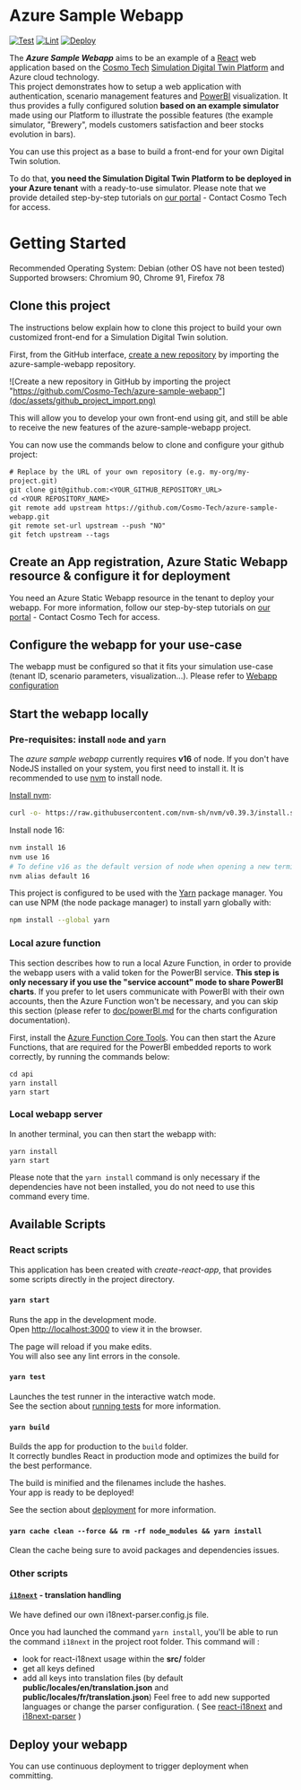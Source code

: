 # Azure Sample Webapp

[![Test](https://github.com/Cosmo-Tech/azure-sample-webapp/actions/workflows/test.yml/badge.svg)](https://github.com/Cosmo-Tech/azure-sample-webapp/actions/workflows/test.yml)
[![Lint](https://github.com/Cosmo-Tech/azure-sample-webapp/actions/workflows/eslint.yml/badge.svg)](https://github.com/Cosmo-Tech/azure-sample-webapp/actions/workflows/eslint.yml)
[![Deploy](https://github.com/Cosmo-Tech/azure-sample-webapp/actions/workflows/azure-static-web-apps-nice-wave-0f618f503.yml/badge.svg)](https://github.com/Cosmo-Tech/azure-sample-webapp/actions/workflows/azure-static-web-apps-nice-wave-0f618f503.yml)

The **_Azure Sample Webapp_** aims to be an example of a [React](https://reactjs.org/) web application based on the [Cosmo Tech](https://cosmotech.com/) [Simulation Digital Twin Platform](https://portal.cosmotech.com/) and Azure cloud technology.\
This project demonstrates how to setup a web application with authentication, scenario management features and [PowerBI](https://powerbi.microsoft.com/en-us/) visualization.
It thus provides a fully configured solution **based on an example simulator** made using our Platform to illustrate the possible features (the example simulator, "Brewery", models customers satisfaction and beer stocks evolution in bars).

You can use this project as a base to build a front-end for your own Digital Twin solution.

To do that, **you need the Simulation Digital Twin Platform to be deployed in your Azure tenant** with a ready-to-use simulator.
Please note that we provide detailed step-by-step tutorials on [our portal](https://portal.cosmotech.com/) - Contact Cosmo Tech for access.

# Getting Started

Recommended Operating System: Debian (other OS have not been tested)
Supported browsers: Chromium 90, Chrome 91, Firefox 78

## Clone this project

The instructions below explain how to clone this project to build your own customized front-end for a Simulation Digital Twin
solution.

First, from the GitHub interface, [create a new repository](https://github.com/new/import) by importing the
azure-sample-webapp repository.

![Create a new repository in GitHub by importing the project "https://github.com/Cosmo-Tech/azure-sample-webapp"](doc/assets/github_project_import.png)

This will allow you to develop your own front-end using git, and still be able to receive the new features of the
azure-sample-webapp project.

You can now use the commands below to clone and configure your github project:

```
# Replace by the URL of your own repository (e.g. my-org/my-project.git)
git clone git@github.com:<YOUR_GITHUB_REPOSITORY_URL>
cd <YOUR REPOSITORY_NAME>
git remote add upstream https://github.com/Cosmo-Tech/azure-sample-webapp.git
git remote set-url upstream --push "NO"
git fetch upstream --tags
```

## Create an App registration, Azure Static Webapp resource & configure it for deployment

You need an Azure Static Webapp resource in the tenant to deploy your webapp.
For more information, follow our step-by-step tutorials on [our portal](https://portal.cosmotech.com/) - Contact Cosmo Tech for access.

## Configure the webapp for your use-case

The webapp must be configured so that it fits your simulation use-case (tenant ID, scenario parameters, visualization...).
Please refer to [Webapp configuration](doc/README.md)

## Start the webapp locally

### Pre-requisites: install `node` and `yarn`

The _azure sample webapp_ currently requires **v16** of node. If you don't have NodeJS installed on your system, you
first need to install it. It is recommended to use [nvm](https://github.com/nvm-sh/nvm) to install node.

[Install nvm](https://github.com/nvm-sh/nvm#install--update-script):

```bash
curl -o- https://raw.githubusercontent.com/nvm-sh/nvm/v0.39.3/install.sh | bash
```

Install node 16:

```bash
nvm install 16
nvm use 16
# To define v16 as the default version of node when opening a new terminal, run:
nvm alias default 16
```

This project is configured to be used with the [Yarn](https://yarnpkg.com/getting-started/install) package manager. You
can use NPM (the node package manager) to install yarn globally with:

```bash
npm install --global yarn
```

### Local azure function

This section describes how to run a local Azure Function, in order to provide the webapp users with a valid token for the PowerBI service. **This step is only necessary if you use the "service account" mode to share PowerBI charts**. If you prefer to let users communicate with PowerBI with their own accounts, then the Azure Function won't be necessary, and you can skip this section (please refer to [doc/powerBI.md](doc/powerBI.md) for the charts configuration documentation).

First, install the
[Azure Function Core Tools](https://docs.microsoft.com/en-us/azure/azure-functions/functions-run-local?tabs=v3%2Clinux%2Ccsharp%2Cportal%2Cbash%2Ckeda).
You can then start the Azure Functions, that are required for the PowerBI embedded reports to work correctly, by running
the commands below:

```
cd api
yarn install
yarn start
```

### Local webapp server

In another terminal, you can then start the webapp with:

```
yarn install
yarn start
```

Please note that the `yarn install` command is only necessary if the dependencies have not been installed, you do not
need to use this command every time.

## Available Scripts

### React scripts

This application has been created with _create-react-app_, that provides some scripts directly in the project directory.

#### `yarn start`

Runs the app in the development mode.\
Open [http://localhost:3000](http://localhost:3000) to view it in the browser.

The page will reload if you make edits.\
You will also see any lint errors in the console.

#### `yarn test`

Launches the test runner in the interactive watch mode.\
See the section about [running tests](https://facebook.github.io/create-react-app/docs/running-tests) for more information.

#### `yarn build`

Builds the app for production to the `build` folder.\
It correctly bundles React in production mode and optimizes the build for the best performance.

The build is minified and the filenames include the hashes.\
Your app is ready to be deployed!

See the section about [deployment](https://facebook.github.io/create-react-app/docs/deployment) for more information.

#### `yarn cache clean --force && rm -rf node_modules && yarn install`

Clean the cache being sure to avoid packages and dependencies issues.

### Other scripts

#### [`i18next`](https://react.i18next.com/) - translation handling

We have defined our own i18next-parser.config.js file.

Once you had launched the command `yarn install`, you'll be able to run the command `i18next` in the project root folder.
This command will :

- look for react-i18next usage within the **src/** folder
- get all keys defined
- add all keys into translation files (by default **public/locales/en/translation.json** and **public/locales/fr/translation.json**)
  Feel free to add new supported languages or change the parser configuration. ( See [react-i18next](https://github.com/i18next/react-i18next) and [i18next-parser](https://github.com/i18next/i18next-parser) )

## Deploy your webapp

You can use continuous deployment to trigger deployment when committing.
